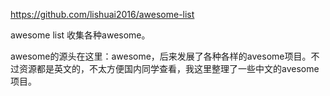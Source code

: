 https://github.com/lishuai2016/awesome-list


awesome list
收集各种awesome。

awesome的源头在这里：awesome，后来发展了各种各样的avesome项目。不过资源都是英文的，不太方便国内同学查看，我这里整理了一些中文的avesome项目。